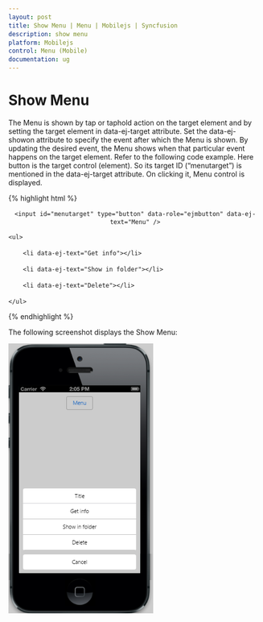 ```yaml
---
layout: post
title: Show Menu | Menu | Mobilejs | Syncfusion
description: show menu 
platform: Mobilejs
control: Menu (Mobile)
documentation: ug
---
```


# Show Menu 

The Menu is shown by tap or taphold action on the target element and by setting the target element in data-ej-target attribute. Set the data-ej-showon attribute to specify the event after which the Menu is shown. By updating the desired event, the Menu shows when that particular event happens on the target element. Refer to the following code example. Here button is the target control (element). So its target ID (“menutarget”) is mentioned in the data-ej-target attribute. On clicking it, Menu control is displayed. 

{% highlight html %}

<div style="text-align: center;">

	<input id="menutarget" type="button" data-role="ejmbutton" data-ej-text="Menu" />

</div>

<div id="menu_sample" data-role="ejmmenu" data-ej-target="menutarget" data-ej-showon="tap">

	<ul>

		<li data-ej-text="Get info"></li>

		<li data-ej-text="Show in folder"></li>

		<li data-ej-text="Delete"></li>

	</ul>

</div>

{% endhighlight %}

The following screenshot displays the Show Menu:

![](Show-Menu_images/Show-Menu_img1.png)